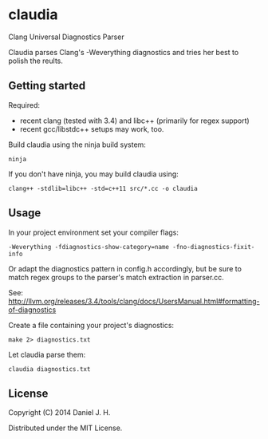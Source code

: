# claudia

Clang Universal Diagnostics Parser

Claudia parses Clang's -Weverything diagnostics and tries her best to polish the reults.


## Getting started

Required:
* recent clang (tested with 3.4) and libc++ (primarily for regex support)
* recent gcc/libstdc++ setups may work, too.

Build claudia using the ninja build system:

    ninja

If you don't have ninja, you may build claudia using:

    clang++ -stdlib=libc++ -std=c++11 src/*.cc -o claudia


## Usage

In your project environment set your compiler flags:

    -Weverything -fdiagnostics-show-category=name -fno-diagnostics-fixit-info

Or adapt the diagnostics pattern in config.h accordingly, but be sure to match regex groups to the parser's match extraction in parser.cc.

See: http://llvm.org/releases/3.4/tools/clang/docs/UsersManual.html#formatting-of-diagnostics

Create a file containing your project's diagnostics:

    make 2> diagnostics.txt

Let claudia parse them:

    claudia diagnostics.txt



## License

Copyright (C) 2014 Daniel J. H.

Distributed under the MIT License.
